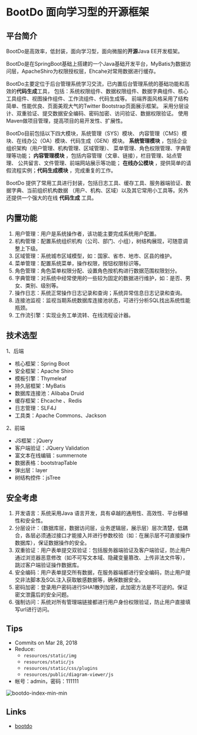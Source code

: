 # BootDo 面向学习型的开源框架

## 平台简介
BootDo是高效率，低封装，面向学习型，面向微服的**开源**Java EE开发框架。

BootDo是在SpringBoot基础上搭建的一个Java基础开发平台，MyBatis为数据访问层，ApacheShiro为权限授权层，Ehcahe对常用数据进行缓存。

BootDo主要定位于后台管理系统学习交流，已内置后台管理系统的基础功能和高效的**代码生成**工具，
包括：系统权限组件、数据权限组件、数据字典组件、核心工具组件、视图操作组件、工作流组件、代码生成等。
前端界面风格采用了结构简单、性能优良、页面美观大气的Twitter Bootstrap页面展示框架。
采用分层设计、双重验证、提交数据安全编码、密码加密、访问验证、数据权限验证。
使用Maven做项目管理，提高项目的易开发性、扩展性。

BootDo目前包括以下四大模块，系统管理（SYS）模块、
内容管理（CMS）模块、在线办公（OA）模块、代码生成（GEN）模块。 **系统管理模块** ，包括企业组织架构（用户管理、机构管理、区域管理）、
菜单管理、角色权限管理、字典管理等功能； **内容管理模块** ，包括内容管理（文章、链接），栏目管理、站点管理、
公共留言、文件管理、前端网站展示等功能； **在线办公模块** ，提供简单的请假流程实例；**代码生成模块** ，完成重复的工作。

BootDo 提供了常用工具进行封装，包括日志工具、缓存工具、服务器端验证、数据字典、当前组织机构数据
（用户、机构、区域）以及其它常用小工具等。另外还提供一个强大的在线 **代码生成** 工具。

## 内置功能
1.	用户管理：用户是系统操作者，该功能主要完成系统用户配置。
2.	机构管理：配置系统组织机构（公司、部门、小组），树结构展现，可随意调整上下级。
3.	区域管理：系统城市区域模型，如：国家、省市、地市、区县的维护。
4.	菜单管理：配置系统菜单，操作权限，按钮权限标识等。
5.	角色管理：角色菜单权限分配、设置角色按机构进行数据范围权限划分。
6.	字典管理：对系统中经常使用的一些较为固定的数据进行维护，如：是否、男女、类别、级别等。
7.	操作日志：系统正常操作日志记录和查询；系统异常信息日志记录和查询。
8.	连接池监视：监视当期系统数据库连接池状态，可进行分析SQL找出系统性能瓶颈。
9.	工作流引擎：实现业务工单流转、在线流程设计器。

## 技术选型
1、后端
* 核心框架：Spring Boot
* 安全框架：Apache Shiro 
* 模板引擎：Thymeleaf
* 持久层框架：MyBatis
* 数据库连接池：Alibaba Druid 
* 缓存框架：Ehcache 、Redis
* 日志管理：SLF4J 
* 工具类：Apache Commons、Jackson 

2、前端
* JS框架：jQuery
* 客户端验证：JQuery Validation 
* 富文本在线编辑：summernote
* 数据表格：bootstrapTable
* 弹出层：layer
* 树结构控件：jsTree

## 安全考虑
1. 开发语言：系统采用Java 语言开发，具有卓越的通用性、高效性、平台移植性和安全性。
2. 分层设计：（数据库层，数据访问层，业务逻辑层，展示层）层次清楚，低耦合，各层必须通过接口才能接入并进行参数校验（如：在展示层不可直接操作数据库），保证数据操作的安全。
3. 双重验证：用户表单提交双验证：包括服务器端验证及客户端验证，防止用户通过浏览器恶意修改（如不可写文本域、隐藏变量篡改、上传非法文件等），跳过客户端验证操作数据库。
4. 安全编码：用户表单提交所有数据，在服务器端都进行安全编码，防止用户提交非法脚本及SQL注入获取敏感数据等，确保数据安全。
5. 密码加密：登录用户密码进行SHA1散列加密，此加密方法是不可逆的。保证密文泄露后的安全问题。
6. 强制访问：系统对所有管理端链接都进行用户身份权限验证，防止用户直接填写url进行访问。

## Tips
- Commits on Mar 28, 2018
- Reduce: 
	- ```resources/static/img```
	- ```resources/static/js```
	- ```resources/static/css/plugins```
	- ```resources/public/diagram-viewer/js```
- 帐号：admin，密码：111111

![bootdo-index-min-min](https://www.wailian.work/images/2019/02/28/bootdo-index-min-min.png)

## Links
- [bootdo](https://github.com/lcg0124/bootdo)

